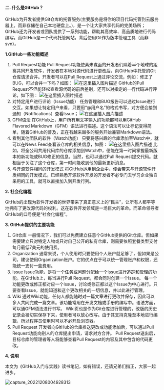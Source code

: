 #### 二. 什么是GitHub？

GitHub为开发者提供Git仓库的托管服务(主要服务是将你的项目代码托管到云服务器上，而非存储在自己本地硬盘上。)，是一个让大家共享代码的完美场所；GitHub还为开发者或团队提供了一系列功能，帮助其高效率、高品质地进行代码编写。而GitHub是一个代码托管网站，背后使用Git作为版本管理工具（而非svn）。

**1.GitHub一些功能概述**

1. Pull Request功能
   Pull Request功能使素未谋面的开发者们隔着半个地球的距离共同开发软件，开发者在本地对源代码进行更改后，向GitHub中托管的Git仓库请求合并。开发者可以在Pull Request上通过评论交流，例如：修正了BUG，可以合并一下吗？如图：
   ![在这里插入图片描述](https://img-blog.csdnimg.cn/9e2c1610ffed4456820d4d0a040d73ab.png?x-oss-process=image/watermark,type_ZmFuZ3poZW5naGVpdGk,shadow_10,text_aHR0cHM6Ly9ibG9nLmNzZG4ubmV0L3dlaXhpbl81MDI2MDY3MA==,size_16,color_FFFFFF,t_70)
   GitHub的Pull Request不但能轻松查看源代码的前后差别，还可以对指定的一行代码进行评论，如下图：
   ![在这里插入图片描述](https://img-blog.csdnimg.cn/27807d0c51014e9f87305b2dbe51d81a.png?x-oss-process=image/watermark,type_ZmFuZ3poZW5naGVpdGk,shadow_10,text_aHR0cHM6Ly9ibG9nLmNzZG4ubmV0L3dlaXhpbl81MDI2MDY3MA==,size_16,color_FFFFFF,t_70)
2. 对特定用户进行评论（Issue功能）
   任务管理和BUG报告可以通过Issue进行交互。如果想让特定用户来看，只要用“@用户名”的格式书写，对方便会接到通知（Notifications）查看Issue；
   ![在这里插入图片描述](https://img-blog.csdnimg.cn/f5a41ddd851f4fd6acd0fd51e409ed6d.png?x-oss-process=image/watermark,type_ZmFuZ3poZW5naGVpdGk,shadow_10,text_aHR0cHM6Ly9ibG9nLmNzZG4ubmV0L3dlaXhpbl81MDI2MDY3MA==,size_16,color_FFFFFF,t_70)
3. GFM语法
   在GitHub上，用户所有用文字输入的功能都可以用GitHub Flavored Markdown（GFM）语法进行描述。这个语法可以让标记变得简单，随着GitHub的普及，正在有越来越多的服务开始兼容Markdown语法。
4. 看到其他团队的软件（Watch功能）
   只要将感兴趣的仓库添加至Watch中，就可以在News Feed查看该仓库的相关信息，如图：
   ![在这里插入图片描述](https://img-blog.csdnimg.cn/db1bc3604baa401abf15c61a1f094792.png?x-oss-process=image/watermark,type_ZmFuZ3poZW5naGVpdGk,shadow_10,text_aHR0cHM6Ly9ibG9nLmNzZG4ubmV0L3dlaXhpbl81MDI2MDY3MA==,size_16,color_FFFFFF,t_70)
   比如，将全公司共用代码库的仓库添加到Watch中，便能在第一时间掌握最新版本的新功能或BUG修正的信息。当然，也可以通过Pull Request提交代码。就相当于关注了这个仓库，第一时间能收到他的最新更新消息。
5. 与开源软件相同的开发模式
   将GitHub运用到企业中，便会带来与开源软件开发相同的开发模式。已经熟悉开源软件开发的开发者不必专门去学习企业独自采用的工具，就可以直接加入到开发行列。

**2. 社会化编程**

GitHub的出现为软件开发者的世界带来了真正意义上的“民主”，让所有人都平等地拥有了更改源代码的权利。这在软件开发领域是一场巨大的革命。而革命领导者GitHub的口号便是“社会化编程”。

**3. GitHub提供的主要功能**

1. Git仓库
   一般情况下，我们可以免费建立任意个GitHub提供的Git仓库。但如果需要建立只对特定人物或只对自己公开的私有仓库，则需要依照套餐类型支付每月最低7美元的使用费。
2. Organization
   通常来说，个人使用时只要使用个人账户就足够了，但如果是公司，建议使用Organization账户。它的优点在于可以统一管理账户和权限，还能统一支付一些费用。
3. Issue
   Issue功能，是将一个任务或问题分配给一个Issue进行追踪和管理的功能。在GitHub上，每当进行Pull Request，都会同时创建一个Issue。
   每一个功能更改或修正都对应一个Issue，讨论或修正都以这个Issue为中心进行。只要查看Issue，就能知道和这个更改相关的一切信息，并以此进行管理。
4. Wiki
   通过Wiki功能，任何人都能随时对一篇文章进行更改并保存，因此可以多人共同完成一篇文章。该功能常用在开发文档或手册的编写中。语法方面，可以通GFM语法进行书写。
   Wiki页也是作为Git仓库进行管理的，改版的历史记录会被切实保存下来，使用者可以放心改写。由于其支持克隆至本地进行编辑，所以程序员使用时可以不必开启浏览器。
5. Pull Request
   开发者向GitHub的仓库推送更改或功能添加后，可以通过Pull Request功能向别人的仓库提出申请，请求对方合并。
   Pull Request送出后，目标仓库的管理者等人将能够查看Pull Request的内容及其中包含的代码更改。

**4. 说明**

本文为《GitHub入门与实践》读书笔记，如有错误，还请兄弟们指正，大家一起进步。









![capture_20221208004928313](..\test\capture_20221208004928313.bmp)